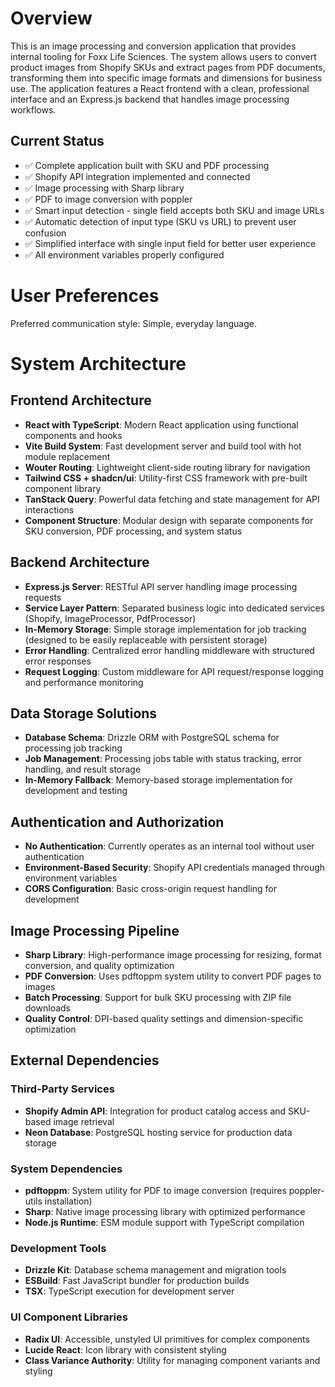 # Overview

This is an image processing and conversion application that provides internal tooling for Foxx Life Sciences. The system allows users to convert product images from Shopify SKUs and extract pages from PDF documents, transforming them into specific image formats and dimensions for business use. The application features a React frontend with a clean, professional interface and an Express.js backend that handles image processing workflows.

## Current Status
- ✅ Complete application built with SKU and PDF processing
- ✅ Shopify API integration implemented and connected
- ✅ Image processing with Sharp library
- ✅ PDF to image conversion with poppler
- ✅ Smart input detection - single field accepts both SKU and image URLs
- ✅ Automatic detection of input type (SKU vs URL) to prevent user confusion
- ✅ Simplified interface with single input field for better user experience
- ✅ All environment variables properly configured

# User Preferences

Preferred communication style: Simple, everyday language.

# System Architecture

## Frontend Architecture
- **React with TypeScript**: Modern React application using functional components and hooks
- **Vite Build System**: Fast development server and build tool with hot module replacement
- **Wouter Routing**: Lightweight client-side routing library for navigation
- **Tailwind CSS + shadcn/ui**: Utility-first CSS framework with pre-built component library
- **TanStack Query**: Powerful data fetching and state management for API interactions
- **Component Structure**: Modular design with separate components for SKU conversion, PDF processing, and system status

## Backend Architecture
- **Express.js Server**: RESTful API server handling image processing requests
- **Service Layer Pattern**: Separated business logic into dedicated services (Shopify, ImageProcessor, PdfProcessor)
- **In-Memory Storage**: Simple storage implementation for job tracking (designed to be easily replaceable with persistent storage)
- **Error Handling**: Centralized error handling middleware with structured error responses
- **Request Logging**: Custom middleware for API request/response logging and performance monitoring

## Data Storage Solutions
- **Database Schema**: Drizzle ORM with PostgreSQL schema for processing job tracking
- **Job Management**: Processing jobs table with status tracking, error handling, and result storage
- **In-Memory Fallback**: Memory-based storage implementation for development and testing

## Authentication and Authorization
- **No Authentication**: Currently operates as an internal tool without user authentication
- **Environment-Based Security**: Shopify API credentials managed through environment variables
- **CORS Configuration**: Basic cross-origin request handling for development

## Image Processing Pipeline
- **Sharp Library**: High-performance image processing for resizing, format conversion, and quality optimization
- **PDF Conversion**: Uses pdftoppm system utility to convert PDF pages to images
- **Batch Processing**: Support for bulk SKU processing with ZIP file downloads
- **Quality Control**: DPI-based quality settings and dimension-specific optimization

## External Dependencies

### Third-Party Services
- **Shopify Admin API**: Integration for product catalog access and SKU-based image retrieval
- **Neon Database**: PostgreSQL hosting service for production data storage

### System Dependencies
- **pdftoppm**: System utility for PDF to image conversion (requires poppler-utils installation)
- **Sharp**: Native image processing library with optimized performance
- **Node.js Runtime**: ESM module support with TypeScript compilation

### Development Tools
- **Drizzle Kit**: Database schema management and migration tools
- **ESBuild**: Fast JavaScript bundler for production builds
- **TSX**: TypeScript execution for development server

### UI Component Libraries
- **Radix UI**: Accessible, unstyled UI primitives for complex components
- **Lucide React**: Icon library with consistent styling
- **Class Variance Authority**: Utility for managing component variants and styling